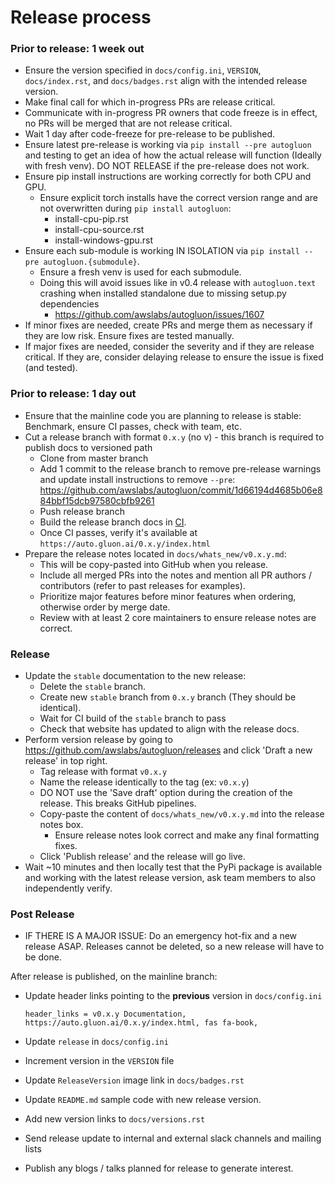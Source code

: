 # Release process

### Prior to release: 1 week out

* Ensure the version specified in `docs/config.ini`, `VERSION`, `docs/index.rst`, and `docs/badges.rst` align with the intended release version.
* Make final call for which in-progress PRs are release critical.
* Communicate with in-progress PR owners that code freeze is in effect, no PRs will be merged that are not release critical.
* Wait 1 day after code-freeze for pre-release to be published.
* Ensure latest pre-release is working via `pip install --pre autogluon` and testing to get an idea of how the actual release will function (Ideally with fresh venv). DO NOT RELEASE if the pre-release does not work.
* Ensure pip install instructions are working correctly for both CPU and GPU.
  * Ensure explicit torch installs have the correct version range and are not overwritten during `pip install autogluon`:
    * install-cpu-pip.rst
    * install-cpu-source.rst
    * install-windows-gpu.rst
* Ensure each sub-module is working IN ISOLATION via `pip install --pre autogluon.{submodule}`.
  * Ensure a fresh venv is used for each submodule.
  * Doing this will avoid issues like in v0.4 release with `autogluon.text` crashing when installed standalone due to missing setup.py dependencies
    * https://github.com/awslabs/autogluon/issues/1607
* If minor fixes are needed, create PRs and merge them as necessary if they are low risk. Ensure fixes are tested manually.
* If major fixes are needed, consider the severity and if they are release critical. If they are, consider delaying release to ensure the issue is fixed (and tested).

### Prior to release: 1 day out

* Ensure that the mainline code you are planning to release is stable: Benchmark, ensure CI passes, check with team, etc.
* Cut a release branch with format `0.x.y` (no v) - this branch is required to publish docs to versioned path
  * Clone from master branch
  * Add 1 commit to the release branch to remove pre-release warnings and update install instructions to remove `--pre`: https://github.com/awslabs/autogluon/commit/1d66194d4685b06e884bbf15dcb97580cbfb9261
  * Push release branch
  * Build the release branch docs in [CI](https://ci.gluon.ai/job/autogluon/).
  * Once CI passes, verify it's available at `https://auto.gluon.ai/0.x.y/index.html`
* Prepare the release notes located in `docs/whats_new/v0.x.y.md`:
  * This will be copy-pasted into GitHub when you release.
  * Include all merged PRs into the notes and mention all PR authors / contributors (refer to past releases for examples).
  * Prioritize major features before minor features when ordering, otherwise order by merge date.
  * Review with at least 2 core maintainers to ensure release notes are correct.

### Release

* Update the `stable` documentation to the new release:
  * Delete the `stable` branch.
  * Create new `stable` branch from `0.x.y` branch (They should be identical).
  * Wait for CI build of the `stable` branch to pass
  * Check that website has updated to align with the release docs.
* Perform version release by going to https://github.com/awslabs/autogluon/releases and click 'Draft a new release' in top right.
  * Tag release with format `v0.x.y`
  * Name the release identically to the tag (ex: `v0.x.y`)
  * DO NOT use the 'Save draft' option during the creation of the release. This breaks GitHub pipelines.
  * Copy-paste the content of `docs/whats_new/v0.x.y.md` into the release notes box.
    * Ensure release notes look correct and make any final formatting fixes.
  * Click 'Publish release' and the release will go live.
* Wait ~10 minutes and then locally test that the PyPi package is available and working with the latest release version, ask team members to also independently verify.

### Post Release

* IF THERE IS A MAJOR ISSUE: Do an emergency hot-fix and a new release ASAP. Releases cannot be deleted, so a new release will have to be done.

After release is published, on the mainline branch:
* Update header links pointing to the **previous** version in `docs/config.ini` 
    ```
    header_links = v0.x.y Documentation, https://auto.gluon.ai/0.x.y/index.html, fas fa-book,
    ```
* Update `release` in `docs/config.ini`
* Increment version in the `VERSION` file
* Update `ReleaseVersion` image link in `docs/badges.rst`
* Update `README.md` sample code with new release version.
* Add new version links to `docs/versions.rst`

* Send release update to internal and external slack channels and mailing lists
* Publish any blogs / talks planned for release to generate interest.
